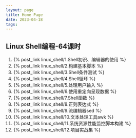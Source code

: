 ```yaml
---
layout: page
title: Home Page
date: 2023-04-18
tags: 
---
```


## Linux Shell编程-64课时

1. {% post_link linux_shell/1.Shell初识、编辑器的使用 %}  
1. {% post_link linux_shell/2.构建基本脚本 %}
1. {% post_link linux_shell/3.Shell条件测试 %}
1. {% post_link linux_shell/4.Shell循环 %}
1. {% post_link linux_shell/5.处理用户输入 %}
1. {% post_link linux_shell/6.使用重定向呈现数据 %}
1. {% post_link linux_shell/7.Shell函数 %}
1. {% post_link linux_shell/8.正则表达式 %}  
1. {% post_link linux_shell/9.流编辑器sed %}
1. {% post_link linux_shell/10.文本处理工具awk %}  
1. {% post_link linux_shell/11.系统资源性能监控脚本构建 %}  
1. {% post_link linux_shell/12.项目实战集 %}  
